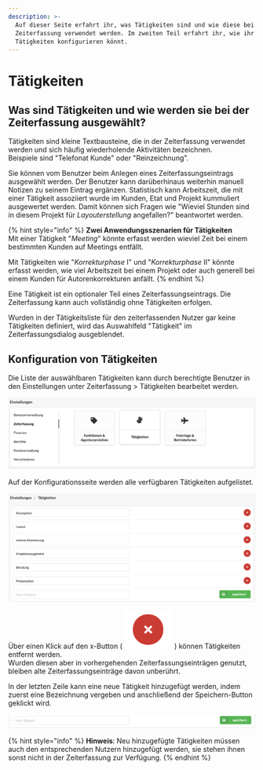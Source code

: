 ```yaml
---
description: >-
  Auf dieser Seite erfahrt ihr, was Tätigkeiten sind und wie diese bei der
  Zeiterfassung verwendet werden. Im zweiten Teil erfahrt ihr, wie ihr die
  Tätigkeiten konfigurieren könnt.
---
```


# Tätigkeiten

## Was sind Tätigkeiten und wie werden sie bei der Zeiterfassung ausgewählt?

Tätigkeiten sind kleine Textbausteine, die in der Zeiterfassung verwendet werden und sich häufig wiederholende Aktivitäten bezeichnen.   
Beispiele sind "Telefonat Kunde" oder "Reinzeichnung". 

Sie können vom  Benutzer beim Anlegen eines Zeiterfassungseintrags  ausgewählt werden. Der Benutzer kann darüberhinaus weiterhin manuell Notizen zu seinem Eintrag ergänzen. Statistisch kann Arbeitszeit, die mit einer  Tätigkeit assoziiert wurde im Kunden, Etat und Projekt kummuliert ausgewertet werden. Damit können sich Fragen wie "Wieviel Stunden sind in diesem Projekt für _Layouterstellung_ angefallen?" beantwortet werden.

{% hint style="info" %}
**Zwei Anwendungsszenarien für Tätigkeiten**  
Mit einer Tätigkeit "_Meeting_" könnte erfasst werden wieviel Zeit bei einem bestimmten Kunden auf Meetings entfällt.  
  
Mit Tätigkeiten wie "_Korrekturphase_ I" und "_Korrekturphase_ II" könnte erfasst werden, wie viel Arbeitszeit bei einem Projekt oder auch generell bei einem Kunden für Autorenkorrekturen anfällt.
{% endhint %}

Eine Tätigkeit ist ein optionaler Teil eines Zeiterfassungseintrags. Die Zeiterfassung kann auch vollständig ohne Tätigkeiten erfolgen. 

Wurden in der Tätigkeitsliste für den zeiterfassenden Nutzer gar keine Tätigkeiten definiert, wird das Auswahlfeld "Tätigkeit" im Zeiterfassungsdialog ausgeblendet.

## Konfiguration von Tätigkeiten

Die Liste der auswählbaren Tätigkeiten kann durch berechtigte Benutzer in den Einstellungen unter Zeiterfassung &gt; Tätigkeiten bearbeitet werden.  

![](../../.gitbook/assets/bildschirmfoto-2019-11-25-um-09.58.14.png)

Auf der Konfigurationsseite werden alle verfügbaren Tätigkeiten aufgelistet.  
 

![](../../.gitbook/assets/bildschirmfoto-2019-11-25-um-10.19.46.png)

Über einen Klick auf den x-Button \( ![](../../.gitbook/assets/bildschirmfoto-2019-11-25-um-10.23.24.png) \) können Tätigkeiten entfernt werden.   
Wurden diesen aber in vorhergehenden Zeiterfassungseinträgen genutzt, bleiben alte Zeiterfassungseinträge davon unberührt. 

In der letzten Zeile kann eine neue Tätigkeit hinzugefügt werden, indem zuerst eine Bezeichnung vergeben und anschließend der Speichern-Button geklickt wird.  
 

![](../../.gitbook/assets/bildschirmfoto-2019-11-25-um-10.23.32.png)

{% hint style="info" %}
**Hinweis**: Neu hinzugefügte Tätigkeiten müssen auch den entsprechenden Nutzern hinzugefügt werden, sie stehen ihnen sonst nicht in der Zeiterfassung zur Verfügung.
{% endhint %}



